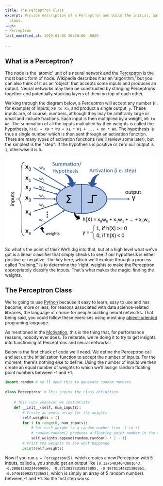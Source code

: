 ```yaml
---
title: The Perceptron Class
excerpt: Provide description of a Perceptron and build the initial, basic Perceptron
  class.
tags:
- Perceptron
last_modified_at: 2019-01-05 20:50:00 -0800

---
```

## What is a Perceptron?

The node is the 'atomic' unit of a neural network and the [Perceptron](https://en.wikipedia.org/wiki/Perceptron "Wikipedia definition") is the most basic form of node. Wikipedia describes it as an 'algorithm,' but you can also think of it as an 'object' that accepts some inputs and produces an output. Neural networks may then be constructed by stringing Perceptrons together and potentially stacking layers of them on top of each other.

Walking through the diagram below, a Perceptron will accept any number (`n`, for example) of inputs, `X0 to Xn`, and product a single output, `y`. These inputs are, of course, numbers, although they may be arbitrarily large or small and include fractions. Each input is then multiplied by a weight, `W0 to Wn`. The summation of all the inputs multiplied by their weights is called the hypothesis, `h(X) = X0 * W0 + X1 * W1 + ... + Xn * Wn`. The hypothesis is thus a single number which is then sent through an activation function. There are many types of activation functions (we'll review some later), but the simplest is the "step": if the hypothesis is positive or zero our output is `1`, otherwise it is `0`.

![](/assets/images/perceptron-architecture.png "Perceptron Architecture")

So what's the point of this? We'll dig into that, but at a high level what we've got is a linear classifier that simply checks to see if our hypothesis is either positive or negative. The key here, which we'll explore through a process called "training," is to determine the 'right' weights to make the Perceptron appropriately classify the inputs. That's what makes the magic: finding the weights.

## The Perceptron Class

We're going to use [Python](https://www.python.org/) because it easy to learn, easy to use and has become, more or less, for reasons associated with data science-related libraries, the language of choice for people building neural networks. That being said, you could follow these exercises using most any [object-oriented](https://en.wikipedia.org/wiki/Object-oriented_programming) programing language.

As mentioned in the [Motivation](https://mdcramer.github.io/perceptron-magic-blog/Motivation/), this is the thing that, for performance reasons, nobody ever does. To reiterate, we're doing it to try to get insights into functioning of Perceptrons and neural networks.

Below is the first chuck of code we'll need. We define the Perceptron call and set up the initialization function to accept the number of inputs. For the moment, there's nothing else to define. Using the number of inputs we then create an equal number of weights to which we'll assign random floating point numbers between -1 and +1.

```python
import random # We'll need this to generate random numbers
    
class Perceptron: # This begins the class definition
        
    # This runs whenever we instantiate
    def __init__(self, num_inputs):
        # Create an empty array for the weights
        self.weights = []
        for i in range(0, num_inputs):
            # Set each weight to a random number from -1 to +1
            # random.random() produces a floating point number in the range [0.0, 1.0)
            self.weights.append(random.random() * 2 - 1)
        # Print the weights to see what happened
        print(self.weights)
```

Now if you run `a = Perceptron(5)`, which creates a new Perceptron with 5 inputs, called `a`, you should get an output like `[0.12754034043801643, -0.20861593234059006, -0.37130273318835005, -0.10781144821380861, -0.5746109925723668]`, which is simply an array of 5 random numbers between -1 and +1. So the first step works.